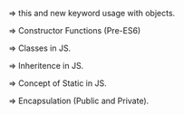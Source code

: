 => this and new keyword usage with objects.

=> Constructor Functions (Pre-ES6)

=> Classes in JS.

=> Inheritence in JS.

=> Concept of Static in JS.

=> Encapsulation (Public and Private).
